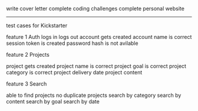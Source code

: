 write cover letter
complete coding challenges
complete personal website
________
test cases for Kickstarter

feature 1 Auth
logs in
logs out
account gets created
account name is correct
session token is created
password hash is not avilable

feature 2 Projects

project gets created
project name is correct
project goal is correct
project category is correct
project delivery date 
project content

feature 3 Search

able to find projects
no duplicate projects
search by category
search by content
search by goal
search by date
